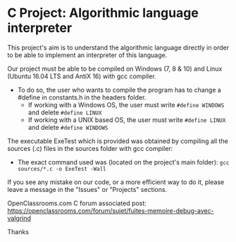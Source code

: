 <h1>C Project: Algorithmic language interpreter </h1>


This project's aim is to understand the algorithmic language directly in order to be able to implement an interpreter of this language.

Our project must be able to be compiled on Windows (7, 8 & 10) and Linux (Ubuntu 16.04 LTS and AntiX 16) with gcc compiler.
<ul>
<li>To do so, the user who wants to compile the program has to change a #define in constants.h in the headers folder.
	<ul>
	<li>If working with a Windows OS, the user must write <code>#define WINDOWS</code> and delete <code>#define LINUX</code></li>
	<li>If working with a UNIX based OS, the user must write <code>#define LINUX</code> and delete <code>#define WINDOWS</code></li>
	</ul>
</li>
</ul>

The executable ExeTest which is provided was obtained by compiling all the sources (.c) files in the sources folder with gcc compiler:
<ul>
<li>The exact command used was (located on the project's main folder): <code>gcc sources/*.c -o ExeTest -Wall</code></li>
</ul>

If you see any mistake on our code, or a more efficient way to do it, please leave a message in the "Issues" or "Projects" sections.


OpenClassrooms.com C forum associated post: </br>
https://openclassrooms.com/forum/sujet/fuites-memoire-debug-avec-valgrind


Thanks
